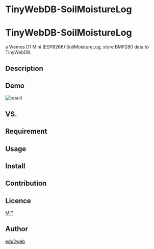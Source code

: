 # TinyWebDB-SoilMoistureLog

TinyWebDB-SoilMoistureLog
========================

a Wemos D1 Mini (ESP8266) SoilMoistureLog, store BMP280 data to TinyWebDB.

## Description

## Demo

![result](https://github.com/ubiclub/TinyWebDB-SoilMoistureLog/blob/master/TinyWebDB-SoilMoistureLog.jpeg)

## VS. 

## Requirement

## Usage

## Install

## Contribution

## Licence

[MIT](https://github.com/edu2web/tool/blob/master/LICENCE)

## Author

[edu2web](https://github.com/edu2web)


